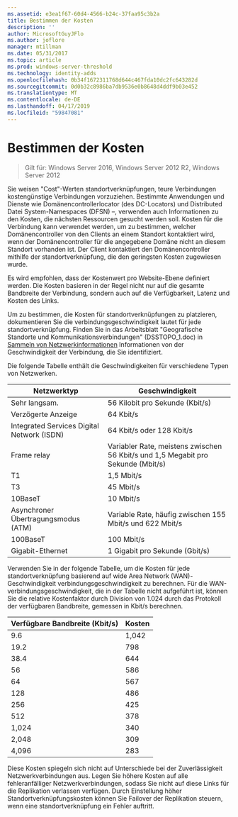 ```yaml
---
ms.assetid: e3ea1f67-60d4-4566-b24c-37faa95c3b2a
title: Bestimmen der Kosten
description: ''
author: MicrosoftGuyJFlo
ms.author: joflore
manager: mtillman
ms.date: 05/31/2017
ms.topic: article
ms.prod: windows-server-threshold
ms.technology: identity-adds
ms.openlocfilehash: 0b34f1672311768d644c467fda10dc2fc643282d
ms.sourcegitcommit: 0d0b32c8986ba7db9536e0b8648d4ddf9b03e452
ms.translationtype: MT
ms.contentlocale: de-DE
ms.lasthandoff: 04/17/2019
ms.locfileid: "59847081"
---
```

# <a name="determining-the-cost"></a>Bestimmen der Kosten

>Gilt für: Windows Server 2016, Windows Server 2012 R2, Windows Server 2012

Sie weisen "Cost"-Werten standortverknüpfungen, teure Verbindungen kostengünstige Verbindungen vorzuziehen. Bestimmte Anwendungen und Dienste wie Domänencontrollerlocator (des DC-Locators) und Distributed Datei System-Namespaces (DFSN) –, verwenden auch Informationen zu den Kosten, die nächsten Ressourcen gesucht werden soll. Kosten für die Verbindung kann verwendet werden, um zu bestimmen, welcher Domänencontroller von den Clients an einem Standort kontaktiert wird, wenn der Domänencontroller für die angegebene Domäne nicht an diesem Standort vorhanden ist. Der Client kontaktiert den Domänencontroller mithilfe der standortverknüpfung, die den geringsten Kosten zugewiesen wurde.  
  
Es wird empfohlen, dass der Kostenwert pro Website-Ebene definiert werden. Die Kosten basieren in der Regel nicht nur auf die gesamte Bandbreite der Verbindung, sondern auch auf die Verfügbarkeit, Latenz und Kosten des Links.  
  
Um zu bestimmen, die Kosten für standortverknüpfungen zu platzieren, dokumentieren Sie die verbindungsgeschwindigkeit lautet für jede standortverknüpfung. Finden Sie in das Arbeitsblatt "Geografische Standorte und Kommunikationsverbindungen" (DSSTOPO_1.doc) in [Sammeln von Netzwerkinformationen](../../ad-ds/plan/Collecting-Network-Information.md) Informationen von der Geschwindigkeit der Verbindung, die Sie identifiziert.  
  
Die folgende Tabelle enthält die Geschwindigkeiten für verschiedene Typen von Netzwerken.  
  
|Netzwerktyp|Geschwindigkeit|  
|----------------|---------|  
|Sehr langsam.|56 Kilobit pro Sekunde (Kbit/s)|  
|Verzögerte Anzeige|64 Kbit/s|  
|Integrated Services Digital Network (ISDN)|64 Kbit/s oder 128 Kbit/s|  
|Frame relay|Variabler Rate, meistens zwischen 56 Kbit/s und 1,5 Megabit pro Sekunde (Mbit/s)|  
|T1|1,5 Mbit/s|  
|T3|45 Mbit/s|  
|10BaseT|10 Mbit/s|  
|Asynchroner Übertragungsmodus (ATM)|Variable Rate, häufig zwischen 155 Mbit/s und 622 Mbit/s|  
|100BaseT|100 Mbit/s|  
|Gigabit-Ethernet|1 Gigabit pro Sekunde (Gbit/s)|  
  
Verwenden Sie in der folgende Tabelle, um die Kosten für jede standortverknüpfung basierend auf wide Area Network (WAN)-Geschwindigkeit verbindungsgeschwindigkeit zu berechnen. Für die WAN-verbindungsgeschwindigkeit, die in der Tabelle nicht aufgeführt ist, können Sie die relative Kostenfaktor durch Division von 1.024 durch das Protokoll der verfügbaren Bandbreite, gemessen in Kbit/s berechnen.  
  
|Verfügbare Bandbreite (Kbit/s)|Kosten|  
|--------------------------------|--------|  
|9.6|1,042|  
|19.2|798|  
|38.4|644|  
|56|586|  
|64|567|  
|128|486|  
|256|425|  
|512|378|  
|1,024|340|  
|2,048|309|  
|4,096|283|  
  
Diese Kosten spiegeln sich nicht auf Unterschiede bei der Zuverlässigkeit Netzwerkverbindungen aus. Legen Sie höhere Kosten auf alle fehleranfälliger Netzwerkverbindungen, sodass Sie nicht auf diese Links für die Replikation verlassen verfügen. Durch Einstellung höher Standortverknüpfungskosten können Sie Failover der Replikation steuern, wenn eine standortverknüpfung ein Fehler auftritt.  
  


